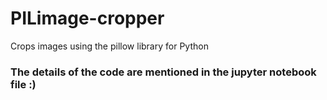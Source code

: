 # PILimage-cropper
Crops images using the pillow library for Python

### The details of the code are mentioned in the jupyter notebook file :)
